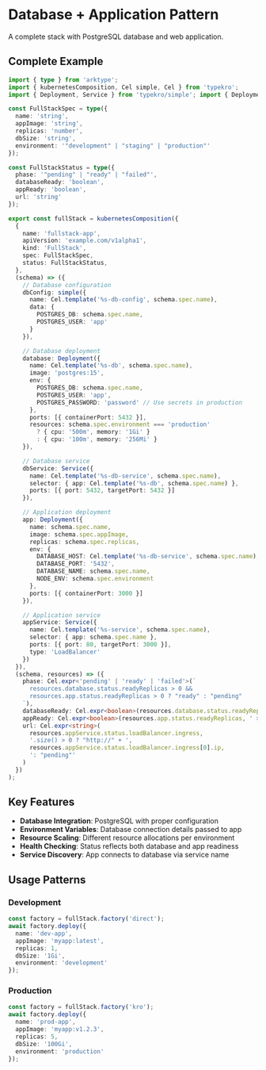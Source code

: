 # Database + Application Pattern

A complete stack with PostgreSQL database and web application.

## Complete Example

```typescript
import { type } from 'arktype';
import { kubernetesComposition, Cel simple, Cel } from 'typekro';
import { Deployment, Service } from 'typekro/simple'; import { Deployment, Service } from 'typekro/simple';

const FullStackSpec = type({
  name: 'string',
  appImage: 'string',
  replicas: 'number',
  dbSize: 'string',
  environment: '"development" | "staging" | "production"'
});

const FullStackStatus = type({
  phase: '"pending" | "ready" | "failed"',
  databaseReady: 'boolean',
  appReady: 'boolean',
  url: 'string'
});

export const fullStack = kubernetesComposition({
  {
    name: 'fullstack-app',
    apiVersion: 'example.com/v1alpha1',
    kind: 'FullStack',
    spec: FullStackSpec,
    status: FullStackStatus,
  },
  (schema) => ({
    // Database configuration
    dbConfig: simple({
      name: Cel.template('%s-db-config', schema.spec.name),
      data: {
        POSTGRES_DB: schema.spec.name,
        POSTGRES_USER: 'app'
      }
    }),

    // Database deployment
    database: Deployment({
      name: Cel.template('%s-db', schema.spec.name),
      image: 'postgres:15',
      env: {
        POSTGRES_DB: schema.spec.name,
        POSTGRES_USER: 'app',
        POSTGRES_PASSWORD: 'password' // Use secrets in production
      },
      ports: [{ containerPort: 5432 }],
      resources: schema.spec.environment === 'production' 
        ? { cpu: '500m', memory: '1Gi' }
        : { cpu: '100m', memory: '256Mi' }
    }),

    // Database service
    dbService: Service({
      name: Cel.template('%s-db-service', schema.spec.name),
      selector: { app: Cel.template('%s-db', schema.spec.name) },
      ports: [{ port: 5432, targetPort: 5432 }]
    }),

    // Application deployment
    app: Deployment({
      name: schema.spec.name,
      image: schema.spec.appImage,
      replicas: schema.spec.replicas,
      env: {
        DATABASE_HOST: Cel.template('%s-db-service', schema.spec.name),
        DATABASE_PORT: '5432',
        DATABASE_NAME: schema.spec.name,
        NODE_ENV: schema.spec.environment
      },
      ports: [{ containerPort: 3000 }]
    }),

    // Application service
    appService: Service({
      name: Cel.template('%s-service', schema.spec.name),
      selector: { app: schema.spec.name },
      ports: [{ port: 80, targetPort: 3000 }],
      type: 'LoadBalancer'
    })
  }),
  (schema, resources) => ({
    phase: Cel.expr<'pending' | 'ready' | 'failed'>(`
      resources.database.status.readyReplicas > 0 && 
      resources.app.status.readyReplicas > 0 ? "ready" : "pending"
    `),
    databaseReady: Cel.expr<boolean>(resources.database.status.readyReplicas, ' > 0'),
    appReady: Cel.expr<boolean>(resources.app.status.readyReplicas, ' >= ', schema.spec.replicas),
    url: Cel.expr<string>(
      resources.appService.status.loadBalancer.ingress,
      '.size() > 0 ? "http://" + ',
      resources.appService.status.loadBalancer.ingress[0].ip,
      ': "pending"'
    )
  })
);
```

## Key Features

- **Database Integration**: PostgreSQL with proper configuration
- **Environment Variables**: Database connection details passed to app
- **Resource Scaling**: Different resource allocations per environment
- **Health Checking**: Status reflects both database and app readiness
- **Service Discovery**: App connects to database via service name

## Usage Patterns

### Development
```typescript
const factory = fullStack.factory('direct');
await factory.deploy({
  name: 'dev-app',
  appImage: 'myapp:latest',
  replicas: 1,
  dbSize: '1Gi',
  environment: 'development'
});
```

### Production
```typescript
const factory = fullStack.factory('kro');
await factory.deploy({
  name: 'prod-app', 
  appImage: 'myapp:v1.2.3',
  replicas: 5,
  dbSize: '100Gi',
  environment: 'production'
});
```